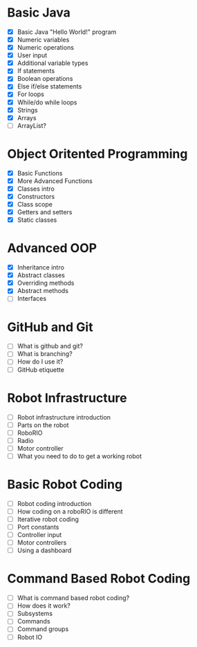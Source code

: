 # Basic Java
- [x] Basic Java "Hello World!" program
- [x] Numeric variables
- [x] Numeric operations
- [x] User input
- [x] Additional variable types
- [x] If statements
- [x] Boolean operations
- [x] Else if/else statements
- [x] For loops
- [x] While/do while loops
- [x] Strings
- [x] Arrays
- [ ] ArrayList?

# Object Oritented Programming
- [x] Basic Functions
- [X] More Advanced Functions
- [X] Classes intro
- [X] Constructors
- [X] Class scope
- [X] Getters and setters
- [X] Static classes

# Advanced OOP
- [X] Inheritance intro
- [X] Abstract classes
- [X] Overriding methods
- [X] Abstract methods
- [ ] Interfaces
 
# GitHub and Git
- [ ] What is github and git?
- [ ] What is branching?
- [ ] How do I use it? 
- [ ] GitHub etiquette

# Robot Infrastructure
- [ ] Robot infrastructure introduction
- [ ] Parts on the robot
- [ ] RoboRIO
- [ ] Radio
- [ ] Motor controller
- [ ] What you need to do to get a working robot

# Basic Robot Coding 
- [ ] Robot coding introduction
- [ ] How coding on a roboRIO is different
- [ ] Iterative robot coding
- [ ] Port constants
- [ ] Controller input
- [ ] Motor controllers
- [ ] Using a dashboard

# Command Based Robot Coding
- [ ] What is command based robot coding?
- [ ] How does it work?
- [ ] Subsystems
- [ ] Commands
- [ ] Command groups
- [ ] Robot IO